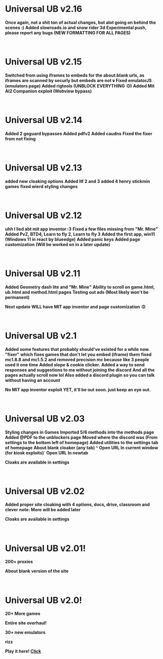 # **Universal UB v2.16**

**Once again, not a shit ton of actual changes, but alot going on behind the scenes :)**
**Added slowroads.io and snow rider 3d**
**Experimental push, please report any bugs (NEW FORMATTING FOR ALL PAGES)**

<br>

# **Universal UB v2.15**

**Switched from using iframes to embeds for the about:blank urls, as iframes are scanned by securly but embeds are not 💀**
**Fixed emulatorJS (emulators page)**
**Added rigtools (UNBLOCK EVERYTHING :D)**
**Added Mit AI2 Companion exploit (Webview bypass)**

<br>

# **Universal UB v2.14**

**Added 2 goguard bypasses**
**Added pdfv2**
**Added caudns**
**Fixed the fixer from not fixing**

<br>

# **Universal UB v2.13**

**added new cloaking options**
**Added ltf 2 and 3**
**added 4 henry stickmin games**
**fixed wierd styling changes**

<br>

# **Universal UB v2.12**

**uhh I lied abt mit app inventor :3**
**Fixed a few files missing from "Mr. Mine"**
**Added PvZ, BTD4, Learn to fly 2, Learn to fly 3**
**Added the first app, win11 (Windows 11 in react by blueedge)**
**Added panic keys**
**Added page customization (Will be worked on in a later update)**

<br>

# **Universal UB v2.11**

**Added Geometry dash lite and "Mr. Mine"**
**Ability to scroll on game.html, ub.html and method.html pages**
**Testing out ads (Most likely won't be permanent)**

**Next update WILL have MIT app inventor and page customization :D**

<br>

# **Universal UB v2.1**

**Added some features that probably should've existed for a while now.**
**"fixer" which fixes games that don't let you embed (iframe) them**
**fixed mc1.8.8 and mc1.5.2 and removed precision mc because like 3 people used it one time**
**Added slope & cookie clicker.**
**Added a way to send responses and suggestions to me without joining the discord**
**And all the pages actually scroll now lol**
**Also added a discord plugin so you can talk without having an account**

**No MIT app inventor exploit YET, it'll be out soon. just keep an eye out.**

<br>

# **Universal UB v2.03**

**Styling changes in Games**
**Imported 5/6 methods into the methods page**
**Added @PDF to the unblockers page**
**Moved where the discord was (From settings to the bottom left of homepage)**
**Added utilities to the settings tab of homepage**
**About blank cloaker (any tab) ^**
**Open URL In current window (for kiosk exploits)**'
**Open URL In newtab**

**Cloaks are available in settings**

<br>

# **Universal UB v2.02**

**Added proper site cloaking with 4 options, docs, drive, classroom and clever**
**note: More will be added later**

**Cloaks are available in settings**

<br>

# **Universal UB v2.01!**
**200+ proxies**

**About blank version of the site**

<br>

# **Universal UB v2.0!**
**20+ More games**

**Entire site overhaul!**

**30+ new emulators**

**rizz**

**Play it here! [Click](https://uniub.github.io)**

<br>